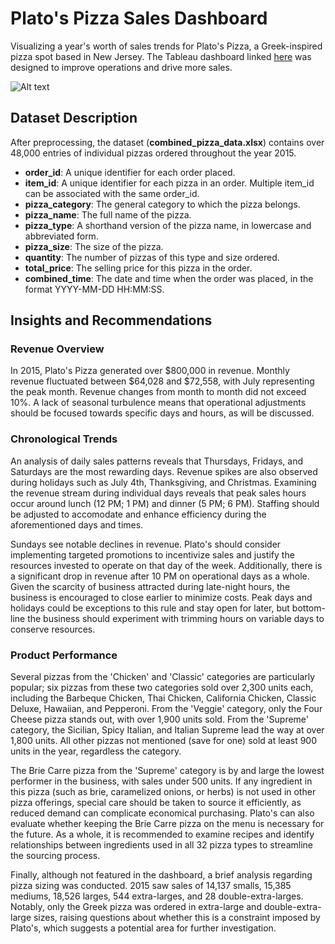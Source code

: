 # Plato's Pizza Sales Dashboard

Visualizing a year's worth of sales trends for Plato's Pizza, a Greek-inspired pizza spot based in New Jersey. The Tableau dashboard linked [here](https://public.tableau.com/app/profile/dylan.tran1987/viz/PlatosPizzaDashboard_17041495578260/Dashboard) was designed to improve operations and drive more sales.

![Alt text](https://github.com/dyltran/PizzaSales/blob/main/dashboard_preview.png?raw=true)

## Dataset Description

After preprocessing, the dataset (**combined_pizza_data.xlsx**) contains over 48,000 entries of individual pizzas ordered throughout the year 2015.

- **order_id**: A unique identifier for each order placed.
- **item_id**: A unique identifier for each pizza in an order. Multiple item_id can be associated with the same order_id.
- **pizza_category**: The general category to which the pizza belongs.
- **pizza_name**: The full name of the pizza.
- **pizza_type**: A shorthand version of the pizza name, in lowercase and abbreviated form.
- **pizza_size**: The size of the pizza.
- **quantity**: The number of pizzas of this type and size ordered.
- **total_price**: The selling price for this pizza in the order.
- **combined_time**: The date and time when the order was placed, in the format YYYY-MM-DD HH:MM:SS.

## Insights and Recommendations

### Revenue Overview  

In 2015, Plato's Pizza generated over $800,000 in revenue. Monthly revenue fluctuated between $64,028 and $72,558, with July representing the peak month. Revenue changes from month to month did not exceed 10%. A lack of seasonal turbulence means that operational adjustments should be focused towards specific days and hours, as will be discussed.

### Chronological Trends

An analysis of daily sales patterns reveals that Thursdays, Fridays, and Saturdays are the most rewarding days. Revenue spikes are also observed during holidays such as July 4th, Thanksgiving, and Christmas. Examining the revenue stream during individual days reveals that peak sales hours occur around lunch (12 PM; 1 PM) and dinner (5 PM; 6 PM). Staffing should be adjusted to accomodate and enhance efficiency during the aforementioned days and times.

Sundays see notable declines in revenue. Plato's should consider implementing targeted promotions to incentivize sales and justify the resources invested to operate on that day of the week. Additionally, there is a significant drop in revenue after 10 PM on operational days as a whole. Given the scarcity of business attracted during late-night hours, the business is encouraged to close earlier to minimize costs. Peak days and holidays could be exceptions to this rule and stay open for later, but bottom-line the business should experiment with trimming hours on variable days to conserve resources.

### Product Performance

Several pizzas from the 'Chicken' and 'Classic' categories are particularly popular; six pizzas from these two categories sold over 2,300 units each, including the Barbeque Chicken, Thai Chicken, California Chicken, Classic Deluxe, Hawaiian, and Pepperoni. From the 'Veggie' category, only the Four Cheese pizza stands out, with over 1,900 units sold. From the 'Supreme' category, the Sicilian, Spicy Italian, and Italian Supreme lead the way at over 1,800 units. All other pizzas not mentioned (save for one) sold at least 900 units in the year, regardless the category.

The Brie Carre pizza from the 'Supreme' category is by and large the lowest performer in the business, with sales under 500 units. If any ingredient in this pizza (such as brie, caramelized onions, or herbs) is not used in other pizza offerings, special care should be taken to source it efficiently, as reduced demand can complicate economical purchasing. Plato's can also evaluate whether keeping the Brie Carre pizza on the menu is necessary for the future. As a whole, it is recommended to examine recipes and identify relationships between ingredients used in all 32 pizza types to streamline the sourcing process.

Finally, although not featured in the dashboard, a brief analysis regarding pizza sizing was conducted. 2015 saw sales of 14,137 smalls, 15,385 mediums, 18,526 larges, 544 extra-larges, and 28 double-extra-larges. Notably, only the Greek pizza was ordered in extra-large and double-extra-large sizes, raising questions about whether this is a constraint imposed by Plato's, which suggests a potential area for further investigation.
